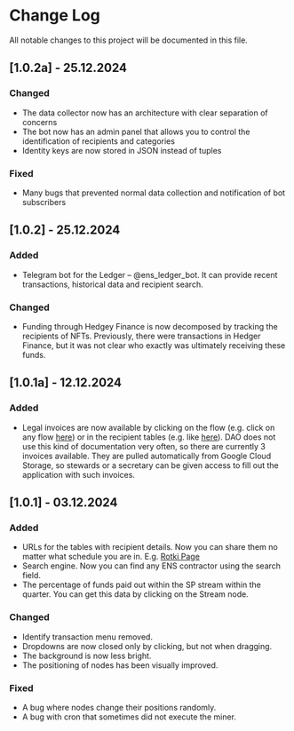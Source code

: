 # Change Log
All notable changes to this project will be documented in this file.

## [1.0.2a] - 25.12.2024

### Changed

- The data collector now has an architecture with clear separation of concerns
- The bot now has an admin panel that allows you to control the identification of recipients and categories
- Identity keys are now stored in JSON instead of tuples

### Fixed

- Many bugs that prevented normal data collection and notification of bot subscribers

## [1.0.2] - 25.12.2024

### Added

- Telegram bot for the Ledger – @ens_ledger_bot. It can provide recent transactions, historical data and recipient search.

### Changed

- Funding through Hedgey Finance is now decomposed by tracking the recipients of NFTs. Previously, there were transactions in Hedger Finance, but it was not clear who exactly was ultimately receiving these funds.

## [1.0.1a] - 12.12.2024

### Added

- Legal invoices are now available by clicking on the flow (e.g. click on any flow [here](ens-ledger.app/quarter/2023Q4/category/DAO%20Tooling)) or in the recipient tables (e.g. like [here](http://ens-ledger.app/?details=Agora)). DAO does not use this kind of documentation very often, so there are currently 3 invoices available. They are pulled automatically from Google Cloud Storage, so stewards or a secretary can be given access to fill out the application with such invoices.
 
## [1.0.1] - 03.12.2024

### Added

- URLs for the tables with recipient details. Now you can share them no matter what schedule you are in. E.g. [Rotki Page](ens-ledger.app/?details=Rotki)
- Search engine. Now you can find any ENS contractor using the search field.
- The percentage of funds paid out within the SP stream within the quarter. You can get this data by clicking on the Stream node.
 
### Changed
  
- Identify transaction menu removed.
- Dropdowns are now closed only by clicking, but not when dragging.
- The background is now less bright.
- The positioning of nodes has been visually improved.
 
### Fixed
 
- A bug where nodes change their positions randomly.
- A bug with cron that sometimes did not execute the miner.